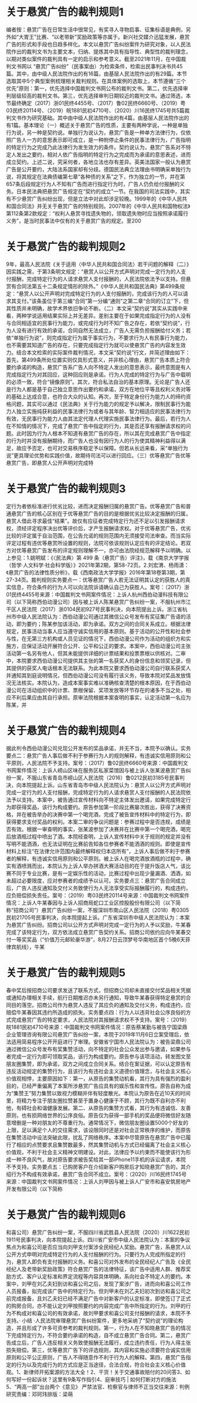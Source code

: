 # 关于悬赏广告的裁判规则1

编者按：悬赏广告在日常生活中很常见，有奖寻人寻物启事、征集标语是典例，另外如“大胃王”比赛、“以老带新”奖励政策等亦属于。新兴社交媒介迅猛发展，悬赏广告的形式和手段也日趋多样化。本文以悬赏广告纠纷案件为研究对象，以人民法院作出的裁判文书为主要文本，归纳、提炼其中具有指导性、典型性的裁判理念，以期对类似案件的裁判具有一定的启示和参考意义。截至2021年11月，在中国裁判文书网以 “悬赏广告纠纷”（民事案由）为检索条件，检索出民事判决书共45篇。其中，由中级人民法院作出的有16篇，由基层人民法院作出的有29篇。本节选取其中5个典型案例梳理相关裁判规则。在具体案例的选取上，本节遵循“三个优先”原则：第一，优先选择中国裁判文书网公布的裁判文书。第二，优先选择审判层级较高的裁判文书。第三，优先选择审判日期较近的裁判文书。通过筛选，本节最终确定（2017）浙01民终4455号、（2017）鲁02民终6660号、（2019）粤03民终20114号、（2019）皖1881民初4710号、（2020）川16民终1745号共5篇裁判文书作为研究基础。其中由中级人民法院作出的有4篇，由基层人民法院作出的有1篇。基本理论（一）概述关于悬赏广告的性质，主要有两种学说，一种是单独行为说，另一种是契约说。单独行为说认为，悬赏广告是一种单方法律行为，仅依照广告人一方的意思表示即可成立，是一种附停止条件的民事法律行为，广告指明的特定行为之完成乃此法律行为发生效力的条件。契约说认为，悬赏广告系对不特定人发出之要约，相对人依广告指明的特定行为之完成而为承诺的意思表述，进而成立契约。上述二说，究采何者，各地立法也存有差异。英美法国家一般认为悬赏广告是公开要约，大陆法系国家却有分歧。德国民法典立法理由书明确采单独行为说，将其规定在法典债编第七章“各种债的关系”之下，作为独立的一节，并在第657条后段规定行为人不知有广告而进行指定行为时，广告人仍负给付报酬的义务。日本民法典把悬赏广告规定在“契约的成立”一节。在我国的司法实践中，其实有不少悬赏广告纠纷出现，但是立法中对此却涉足较晚。1999年的《中华人民共和国合同法》并无关于悬赏广告的特别规则。2007年的《中华人民共和国物权法》第112条第2款规定：“权利人悬赏寻找遗失物的，领取遗失物时应当按照承诺履行义务”，是当时民事法中仅有的关于悬赏广告的规定。至200

# 关于悬赏广告的裁判规则2

9年，最高人民法院《关于适用〈中华人民共和国合同法〉若干问题的解释（二）》因实践之需，于第3条明文规定：“悬赏人以公开方式声明对完成一定行为的人支付报酬，完成特定行为的人请求悬赏人支付报酬的，人民法院依法予以支持。但悬赏有合同法第五十二条规定情形的除外。”《中华人民共和国民法典》第499条规定：“悬赏人以公开声明对完成特定行为的人支付报酬的，完成该行为的人可以请求其支付。”该条虽位于第三编“合同”第一分编“通则”之第二章“合同的订立”下，但其性质并未明确，故学术界依旧争论不断。（二）本文采“契约说”其实从实践中来看，两种学说适用结果实际上并无差异。差别主要在于如果完成指定行为的人没有与合同相适宜的民事行为能力，或完成行为时不知广告之存在，若依“契约说”，行为人没有进行有效的承诺，合同自然无法成立，广告人无需负担报酬给付义务；若依“单独行为说”，则完成指定行为属于事实行为，不要求行为人有民事行为能力，也不需要其知道广告的存在，只要完成指定行为就可以使悬赏广告的内容发生效力。结合本文检索的实际案件裁判情况，本文采“契约说”行文，并简述理由如下：首先，第499条所处位置实则仅具形式意义，并非核心理由，悬赏广告本质上符合要约承诺的构造，悬赏广告系广告人向不特定人发出的意思表示，最终意图是有人完成指定行为对其回应，这种回应则是承诺。行为人完成的特定行为与广告中载明的必须一致，符合“镜像原则”。其次，符合私法自治的基本原理。无论是广告人还是行为人都是基于自己独立意思作出要约和承诺，双方在地位平等且权利义务对等的基础上达成合意，也符合大众的认知。再次，至于特定身份行为能力人的缔约资格问题，其实可以通过《民法典》关于行为能力的规定予以解决，限制民事行为能力人独立实施纯获利益的民事法律行为或者与其年龄、智力相适应的民事法律行为有效，无民事行为能力人由其法定代理人代理实施民事法律行为。最后，若行为人在不知情的情况下，完成了悬赏广告中指定的行为，其是否还享有报酬请求权的问题。此时因为行为人根本不知道有悬赏广告的存在，所以其在完成悬赏广告中指定的行为时并没有报酬期待，而广告人也没有因行为人的行为使其精神利益得以满足，故应予否定，也可对交易秩序稳定予以保障。但若从长远来看，采“单独行为说”更具理论优势和实践价值，故期待司法可以进行回应。（三）优等悬赏广告优等悬赏广告，即悬赏人公开声明对完成特

# 关于悬赏广告的裁判规则3

定行为者依标准进行优劣比较，进而决定报酬归属的悬赏广告。优等悬赏广告和普通悬赏广告的核心区别在于优等悬赏广告的目的是根据优劣比较决定报酬的归属，悬赏人借此寻求最佳“结果”。故仅有应征者完成特定行为还不足以引发报酬请求权，须经评定程序决出优等评价后，才产生报酬请求权。对于优等悬赏广告，优劣比较的评定属于自治范围，在公告允诺的规则范围内无须接受司法审查。而当实际评定过程有违优等悬赏所设置的规则，法院可依该规则认定应有的评定结论。若双方对优等悬赏广告发布的评定规则理解不一，亦可由法院经规范解释予以明确。以上参见：1.姚明斌：《〈民法典〉第 499 条（悬赏广告）评注》，载《南京大学学报（哲学·人文科学·社会科学版）》2021年第2期，第58-72页。2.刘宏渭、杨雨潇：《悬赏广告的法律性质分析》，载《西南政法大学学报》2016年第18卷第3期，第27-34页。裁判规则实务要点一：优等悬赏广告人若无法证明其认定的获胜人的真实信息，符合条件的行为人可以向法院诉请确认自己为获胜人。案号：（2017）浙01民终4455号来源：中国裁判文书网案件情况：上诉人杭州西伯动漫科技有限公司（以下简称西伯动漫公司）因与被上诉人陈某悬赏广告纠纷一案，不服杭州市江干区人民法院（2017）浙0104民初927号民事判决，向本院提出上诉。浙江省杭州市中级人民法院认为：西伯动漫公司通过其微信公众号发布有奖征集广告语的活动，即为要约；陈某参加该活动，即为承诺。双方之间的合同关系成立。根据法律规定，民事活动当事人应当遵守诚实信用的基本原则。基于活动的公开性和社会参与性，在无第三方机构或人员见证的情况下，西伯动漫公司作为活动的组织方和实施方，应保证活动开展符合公开、公平和公正的要求。本案中，西伯动漫公司主张活动第一名另有他人，但其未能提供详细的计票结果和投票票根以供核对。二审中，本院要求西伯动漫公司提供其主张的第一名获奖人的身份信息和领奖记录，但其提供的获奖人电话根本无法联系。为此本院又要求西伯动漫公司自行联系获奖人并通知其到庭说明情况，但西伯动漫公司没有履行该义务，导致本院对奖品发放情况无法核实。本院认为，造成本案事实难以准确核查清楚的根本原因，在于西伯动漫公司在活动组织中的计票、票根保留、奖项发放等环节存在的诸多不当之处，相应不利后果应由其自行承担。原审法院根据本案查明的事实，认定活动第一名应为陈某，并

# 关于悬赏广告的裁判规则4

据此判令西伯动漫公司兑现公开发布的奖品承诺，并无不当，本院予以确认。实务要点二：悬赏广告人事后做不利于参赛行为人的规则解释，有违诚实信用原则和公平原则，人民法院不予支持。案号：（2017）鲁02民终6660号来源：中国裁判文书网案件情况：上诉人崂山区味在服务区私家菜馆因与被上诉人张某波悬赏广告纠纷一案，不服山东省青岛市崂山区人民法院（2016）鲁0212民初3185号民事判决，向本院提起上诉。山东省青岛市中级人民法院认为：悬赏人以公开方式声明对完成一定行为的人支付报酬，完成特定行为的人请求悬赏人支付报酬的人民法院依法予以支持。本案中，被告通过宣传材料向不特定主体发出邀请，如果完成特定行为即获得奖品，该行为构成要约。原告参加第一阶段比赛屡次胜出，获得了决赛资格，并在被告举办的决赛中第一个喝完酒，完成了被告宣传材料中的特定行为，即获得要求支付奖品的权利。本案二审的争议问题是：参赛过程中是否违规，成绩是否有效。根据一审查明的事实，张某波参加了决赛并在比赛中第一个喝完酒，喝完后放酒瓶过程中喷出了酒。本院经查明，上诉人宣传材料中关于规则的规定并没有写明不能洒酒，也无法证明在比赛前告知各位参赛者不能洒酒的规则。即使是宣传材料上标注“在法律允许范围内最终解释权归本店所有”，上诉人事后做不利于参赛者的解释，有违诚实信用原则和公平原则。被上诉人在喝完酒放酒瓶的过程中，确实有酒喷溅而出，本院认为上诉人举办拼酒大赛活动目的在于提升饭店人气，该比赛不同于专业比赛，是有一定娱乐性的活动，比赛过程中出现少量漏酒、洒酒，如未超过必要限度，应对参赛者的成绩予以认可。实务要点三：悬赏广告合同成立后，广告人违反通知及交付义务致使行为人无法享受实际报酬履行的，构成违约，应负赔偿损失责任。案号：（2019）粤03民终20114号来源：中国裁判文书网案件情况：上诉人牛某春因与上诉人招商局蛇口工业区控股股份有限公司（以下简称“招商公司”）悬赏广告纠纷一案，不服深圳市南山区人民法院（2018）粤0305民初21705号民事判决，向本院提起上诉。广东省深圳市中级人民法院认为：本案为悬赏广告纠纷。招商公司以公开方式声明对完成一定行为的人予以奖励，牛某春完成了该特定行为，双方依法成立悬赏广告契约关系。招商公司依约应向牛某春交付一等奖奖品（“价值万元邮轮豪华游”，8月27日云顶梦号华南地区首个5晚6天菲律宾航线），牛某

# 关于悬赏广告的裁判规则5

春中奖后按招商公司要求发送了联系方式，但招商公司却未直接交付奖品相关凭据或通知办理相关手续，航行日期推迟亦未另行通知，导致牛某春获得特定悬赏的合同目的落空。招商公司作为悬赏人违反了其应负的通知及交付义务，构成违约，应赔偿牛某春因其违约所造成的损失。实务要点四：行为人以违背社会公序良俗的方式完成悬赏广告的特定要求，人民法院对其报酬请求权不予支持。案号：（2019）皖1881民初4710号来源：中国裁判文书网案件情况：原告蔡某勤与被告宁国梁鼎企业管理咨询有限公司悬赏广告纠纷一案，本院于2019年11月6日立案受理后，依法适用简易程序公开开庭进行了审理。安徽省宁国市人民法院认为：被告梁鼎公司通过微信公众号发布有奖集赞活动，向不特定的社会公众发出参与邀请，如果参与者完成一定行为即可领取奖品，该行为构成要约。原告参与该项活动，转发图文至朋友圈集赞，即为承诺，双方之间成立合同关系。结合在案证据，可以认定原告有违反活动规定的集赞行为，且该行为有违社会主义道德价值理念，与社会主义核心价值观相悖，主要原因如下：第一，从原告的集赞动机看，其行为具有强烈的盈利目的，已经严重偏离了本案所涉悬赏广告应具有的娱乐性和宣传性。原告自称为成为“集赞王”努力集赞以致视力模糊并伴有轻度散光。本院认为原告在近10天的时间里，将精力专注于朋友圈拉赞甚至于置身心健康于不顾，其行为既不自利亦不利他，有碍社会和谐健康发展。第二、从原告的集赞方式看，其行为有违诚信、友善原则，也有损网络世界的公序良俗。原告仅为获得一部手机的奖品便将微信好友随意增删是一种对朋友的不尊重行为。通常情况下，微信朋友圈设置5000个好友的上限，足以满足个人的交往需求，该设限同时还是对社会正常秩序的维护，而原告在集赞活动中设法突破此限，扰乱了网络秩序。本案中尽管原告在悬赏广告中已履行了相应的点赞要求且集赞数最多，然其集赞动机与方式已经偏离了社会主义核心价值观，不利于社会主义精神文明建设。对此，法律应予以约束而不能使该行为形成一种不良风气，故对原告要求被告奖给其一部iPhone11手机的诉讼请求，本院不予支持。实务要点五：已购房客户在介绍新客户购房后才知晓悬赏广告的，其介绍行为不构成有效承诺，悬赏广告合同不成立。案号：（2020）川16民终1745号来源：中国裁判文书网案件情况：上诉人刘甲因与被上诉人广安市和喜安筑房地产开发有限公司（以下简称

# 关于悬赏广告的裁判规则6

和喜公司）悬赏广告纠纷一案，不服四川省武胜县人民法院（2020）川1622民初1911号民事判决，向本院提起上诉。四川省广安市中级人民法院认为：本案的争议焦点为和喜公司是否应当向刘甲支付案涉全民经纪人奖励。悬赏广告，系悬赏人以公开方式申明对完成特定行为的人支付报酬的行为。只要行为人完成所指定的行为，悬赏人即负有支付报酬的义务。和喜公司对外发布的全民经纪人广告及《全民经纪人及老带新奖励政策》符合悬赏广告的法律特征，该广告中适用人群、推荐奖励方式、客户认定标准和界定流程等内容具体明确，系向社会不特定人的要约。本案中，刘甲在刘乙夫妇到访和喜公司之后，发现了案涉广告，进而向和喜公司工作人员报备，拟完成该广告中的特定行为。但刘甲未在刘乙夫妇初次到访和喜公司之前完成报备，且刘乙夫妇已经不满足广告中对新客户的认定标准，即使签订了正式的购房合同，亦不能认定刘甲按照要约的内容完成广告中所指定的行为。刘甲的行为不构成对和喜公司的有效承诺，故刘甲要求和喜公司支付报酬的请求，本院不予支持。· 小结 ·人民法院审理悬赏广告纠纷案件，更多地采纳了“契约说”的理论构造，并且形成了许多可资参考的裁判规则。第一，行为人在不知晓悬赏广告的情况下完成特定行为，不符合要约承诺的构造，自不成立悬赏广告合同。第二，悬赏广告成立后，广告人违反相关义务致使报酬无法履行，成立违约责任，行为人得主张损失赔偿。第三，优等悬赏广告下的评选规则，其内容和实施必须要符合诚实信用原则和公平公正原则，广告人不得随意作不利于行为人的解释。第四，悬赏广告指定的行为以及完成行为的方式应是正当途径，合法合规，符合社会主义核心价值观。1、新律师开拓案源的方法大全！2、干货！关于交通事故赔付的20问答3、如何写好一份起诉状？这里有9条写作指引4、庭审技巧 | 如何打断对方的施法5、“两高一部”出台两个《意见》 严禁法官、检察官与律师不正当交往来源：判例研究责编：邓珂玮排版：梁萌

